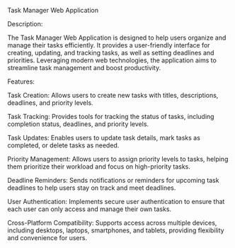 
Task Manager Web Application

Description:

The Task Manager Web Application is designed to help users organize and manage their tasks efficiently. It provides a user-friendly interface for creating, updating, and tracking tasks, as well as setting deadlines and priorities. Leveraging modern web technologies, the application aims to streamline task management and boost productivity.

Features:

Task Creation: Allows users to create new tasks with titles, descriptions, deadlines, and priority levels.

Task Tracking: Provides tools for tracking the status of tasks, including completion status, deadlines, and priority levels.

Task Updates: Enables users to update task details, mark tasks as completed, or delete tasks as needed.

Priority Management: Allows users to assign priority levels to tasks, helping them prioritize their workload and focus on high-priority tasks.

Deadline Reminders: Sends notifications or reminders for upcoming task deadlines to help users stay on track and meet deadlines.

User Authentication: Implements secure user authentication to ensure that each user can only access and manage their own tasks.

Cross-Platform Compatibility: Supports access across multiple devices, including desktops, laptops, smartphones, and tablets, providing flexibility and convenience for users.